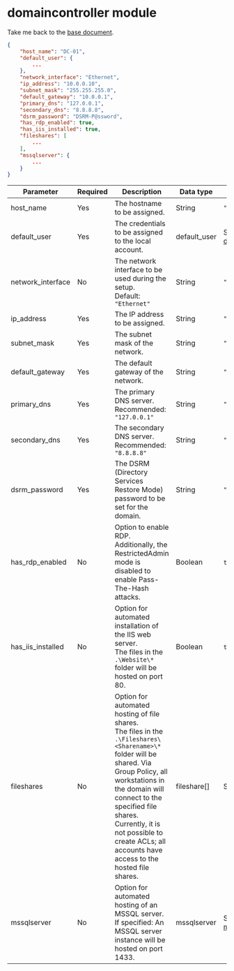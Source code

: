 # domaincontroller module

Take me back to the [base document](./cfg_root.md).

```json
{
    "host_name": "DC-01",
    "default_user": {
        ...
    },
    "network_interface": "Ethernet",
    "ip_address": "10.0.0.10",
    "subnet_mask": "255.255.255.0",
    "default_gateway": "10.0.0.1",
    "primary_dns": "127.0.0.1",
    "secondary_dns": "8.8.8.8",
    "dsrm_password": "DSRM-P@ssword",
    "has_rdp_enabled": true,
    "has_iis_installed": true,
    "fileshares": [
        ...
    ],
    "mssqlserver": {
        ...
    }
}
```

|Parameter           |Required|Description                               |Data type             |Example                  |
|--------------------|--------|-------------------------------------------|---------------------|-------------------------|
|host_name           |Yes      |The hostname to be assigned.                |String               |`"DC-01"`                  |
|default_user        |Yes      |The credentials to be assigned to the local account.|default_user         |See [default_user](./cfg_default_user.md)       |
|network_interface   |No    |The network interface to be used during the setup.<br>Default: `"Ethernet"`|String               |`"Ethernet"`               |
|ip_address          |Yes      |The IP address to be assigned.              |String               |`"10.0.0.10"`              |
|subnet_mask         |Yes      |The subnet mask of the network.           |String               |`"255.255.255.0"`          |
|default_gateway     |Yes      |The default gateway of the network.        |String               |`"10.0.0.1"`               |
|primary_dns         |Yes      |The primary DNS server.<br>Recommended: `"127.0.0.1"`|String               |`"127.0.0.1"`              |
|secondary_dns       |Yes      |The secondary DNS server.<br>Recommended: `"8.8.8.8"`|String               |`"8.8.8.8"`                |
|dsrm_password       |Yes      |The DSRM (Directory Services Restore Mode) password to be set for the domain.|String               |`"DSRM-P@ssword"`          |
|has_rdp_enabled     |No    |Option to enable RDP.<br>Additionally, the RestrictedAdmin mode is disabled to enable Pass-The-Hash attacks.|Boolean              |`true`/`false`               |
|has_iis_installed   |No    |Option for automated installation of the IIS web server.<br>The files in the `.\Website\*` folder will be hosted on port 80.|Boolean              |`true`/`false`               |
|fileshares          |No    |Option for automated hosting of file shares.<br>The files in the `.\Fileshares\<Sharename>\*` folder will be shared. Via Group Policy, all workstations in the domain will connect to the specified file shares. Currently, it is not possible to create ACLs; all accounts have access to the hosted file shares.|fileshare[]          |See [fileshare](./cfg_fileshare.md)          |
|mssqlserver         |No    |Option for automated hosting of an MSSQL server.<br>If specified: An MSSQL server instance will be hosted on port 1433. |mssqlserver          |See [mssqlserver](./cfg_mssqlserver.md)        |
